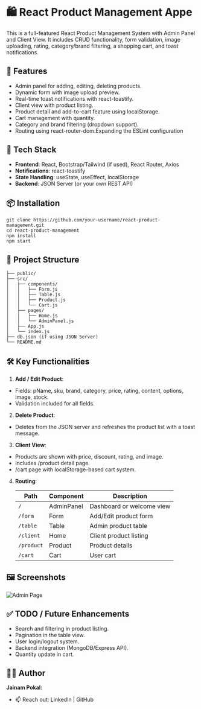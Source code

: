 # 🛍️ React Product Management Appe

This is a full-featured React Product Management System with Admin Panel and Client View. It includes CRUD functionality, form validation, image uploading, rating, category/brand filtering, a shopping cart, and toast notifications.

## 🚀 Features

- Admin panel for adding, editing, deleting products.
- Dynamic form with image upload preview.
- Real-time toast notifications with react-toastify.
- Client view with product listing.
- Product detail and add-to-cart feature using localStorage.
- Cart management with quantity.
- Category and brand filtering (dropdown support).
- Routing using react-router-dom.Expanding the ESLint configuration

## 🧰 Tech Stack

- **Frontend**: React, Bootstrap/Tailwind (if used), React Router, Axios
- **Notifications**: react-toastify
- **State Handling**: useState, useEffect, localStorage 
- **Backend**: JSON Server (or your own REST API)

## 📦 Installation

```
git clone https://github.com/your-username/react-product-management.git
cd react-product-management
npm install
npm start
```

## 📁 Project Structure

```.
├── public/
├── src/
│   ├── components/
│   │   ├── Form.js
│   │   ├── Table.js
│   │   ├── Product.js
│   │   └── Cart.js
│   ├── pages/
│   │   ├── Home.js
│   │   └── AdminPanel.js
│   ├── App.js
│   └── index.js
├── db.json (if using JSON Server)
└── README.md
```

## 🛠️ Key Functionalities

1. **Add / Edit Product**:
  - Fields: pName, sku, brand, category, price, rating, content, options, image, stock.
  - Validation included for all fields.

2. **Delete Product**:
  - Deletes from the JSON server and refreshes the product list with a toast message.

3. **Client View**:
  - Products are shown with price, discount, rating, and image.
  - Includes /product detail page.
  - /cart page with localStorage-based cart system.

4. **Routing**:

   | Path       | Component  | Description               |
   | ---------- | ---------- | ------------------------- |
   | `/`        | AdminPanel | Dashboard or welcome view |
   | `/form`    | Form       | Add/Edit product form     |
   | `/table`   | Table      | Admin product table       |
   | `/client`  | Home       | Client product listing    |
   | `/product` | Product    | Product details           |
   | `/cart`    | Cart       | User cart                 |


## 🖼️ Screenshots
![Admin Page](https://github.com/user-attachments/assets/d150a37d-ee5a-4742-97b7-cad98ebadc9d)



## ✅ TODO / Future Enhancements

- Search and filtering in product listing.
- Pagination in the table view.
- User login/logout system.
- Backend integration (MongoDB/Express API).
- Quantity update in cart.

## 🙋‍♂️ Author

**Jainam Pokal**:
- 📫 Reach out: LinkedIn | GitHub





